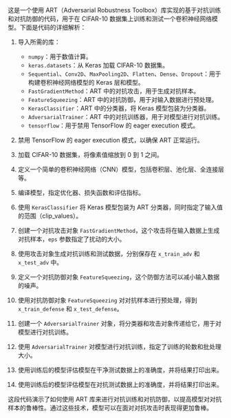 这是一个使用 ART（Adversarial Robustness Toolbox）库实现的基于对抗训练和对抗防御的代码，用于在 CIFAR-10 数据集上训练和测试一个卷积神经网络模型。下面是代码的详细解析：

1. 导入所需的库：
   - `numpy`：用于数值计算。
   - `keras.datasets`：从 Keras 加载 CIFAR-10 数据集。
   - `Sequential`、`Conv2D`、`MaxPooling2D`、`Flatten`、`Dense`、`Dropout`：用于构建卷积神经网络模型的 Keras 层和模型。
   - `FastGradientMethod`：ART 中的对抗攻击，用于生成对抗样本。
   - `FeatureSqueezing`：ART 中的对抗防御，用于对输入数据进行预处理。
   - `KerasClassifier`：ART 中的分类器，将 Keras 模型包装为分类器。
   - `AdversarialTrainer`：ART 中的对抗训练器，用于对模型进行对抗训练。
   - `tensorflow`：用于禁用 TensorFlow 的 eager execution 模式。

2. 禁用 TensorFlow 的 eager execution 模式，以确保 ART 正常运行。

3. 加载 CIFAR-10 数据集，将像素值缩放到 0 到 1 之间。

4. 定义一个简单的卷积神经网络（CNN）模型，包括卷积层、池化层、全连接层等。

5. 编译模型，指定优化器、损失函数和评估指标。

6. 使用 `KerasClassifier` 将 Keras 模型包装为 ART 分类器，同时指定了输入值的范围（clip_values）。

7. 创建一个对抗攻击对象 `FastGradientMethod`，这个攻击将在输入数据上生成对抗样本，`eps` 参数指定了扰动的大小。

8. 使用攻击对象生成对抗训练和测试数据，分别保存在 `x_train_adv` 和 `x_test_adv` 中。

9. 定义一个对抗防御对象 `FeatureSqueezing`，这个防御方法可以减小输入数据的噪声。

10. 使用对抗防御对象 `FeatureSqueezing` 对对抗样本进行预处理，得到 `x_train_defense` 和 `x_test_defense`。

11. 创建一个 `AdversarialTrainer` 对象，将分类器和攻击对象传递给它，用于对模型进行对抗训练。

12. 使用 `AdversarialTrainer` 对模型进行对抗训练，指定了训练的轮数和批处理大小。

13. 使用训练后的模型评估模型在干净测试数据上的准确度，并将结果打印出来。

14. 使用训练后的模型评估模型在对抗测试数据上的准确度，并将结果打印出来。

这段代码演示了如何使用 ART 库来进行对抗训练和对抗防御，以提高模型对对抗样本的鲁棒性。通过这些技术，模型可以在面对对抗攻击时表现得更加鲁棒。
